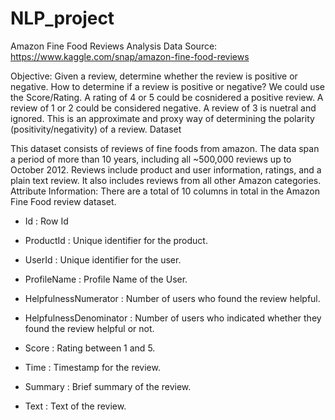 # NLP_project

Amazon Fine Food Reviews Analysis
Data Source: https://www.kaggle.com/snap/amazon-fine-food-reviews

Objective:
Given a review, determine whether the review is positive or negative.
How to determine if a review is positive or negative?
We could use the Score/Rating. A rating of 4 or 5 could be cosnidered a positive review. A review of 1 or 2 could be considered negative. A review of 3 is nuetral and ignored. This is an approximate and proxy way of determining the polarity (positivity/negativity) of a review.
Dataset

This dataset consists of reviews of fine foods from amazon. The data span a period of more than 10 years, including all ~500,000 reviews up to October 2012. Reviews include product and user information, ratings, and a plain text review. It also includes reviews from all other Amazon categories.
Attribute Information:
There are a total of 10 columns in total in the Amazon Fine Food review dataset.

- Id : Row Id

- ProductId : Unique identifier for the product.

- UserId : Unique identifier for the user.

- ProfileName : Profile Name of the User.

- HelpfulnessNumerator : Number of users who found the review helpful.

- HelpfulnessDenominator : Number of users who indicated whether they found the review helpful or not.

- Score : Rating between 1 and 5.

- Time : Timestamp for the review.

- Summary : Brief summary of the review.

- Text : Text of the review.
